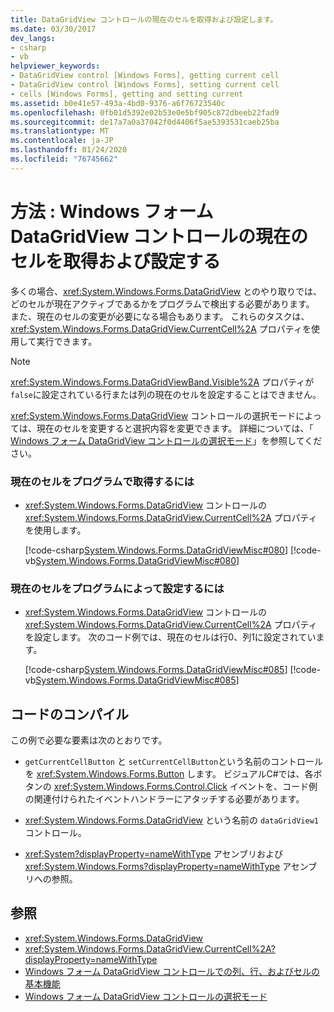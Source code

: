 ```yaml
---
title: DataGridView コントロールの現在のセルを取得および設定します。
ms.date: 03/30/2017
dev_langs:
- csharp
- vb
helpviewer_keywords:
- DataGridView control [Windows Forms], getting current cell
- DataGridView control [Windows Forms], setting current cell
- cells [Windows Forms], getting and setting current
ms.assetid: b0e41e57-493a-4bd0-9376-a6f76723540c
ms.openlocfilehash: 0fb01d5392e02b53e0e5bf905c872dbeeb22fad9
ms.sourcegitcommit: de17a7a0a37042f0d4406f5ae5393531caeb25ba
ms.translationtype: MT
ms.contentlocale: ja-JP
ms.lasthandoff: 01/24/2020
ms.locfileid: "76745662"
---
```

# <a name="how-to-get-and-set-the-current-cell-in-the-windows-forms-datagridview-control"></a>方法 : Windows フォーム DataGridView コントロールの現在のセルを取得および設定する
多くの場合、<xref:System.Windows.Forms.DataGridView> とのやり取りでは、どのセルが現在アクティブであるかをプログラムで検出する必要があります。 また、現在のセルの変更が必要になる場合もあります。 これらのタスクは、<xref:System.Windows.Forms.DataGridView.CurrentCell%2A> プロパティを使用して実行できます。  
  
> [!NOTE]
> <xref:System.Windows.Forms.DataGridViewBand.Visible%2A> プロパティが `false`に設定されている行または列の現在のセルを設定することはできません。  
  
 <xref:System.Windows.Forms.DataGridView> コントロールの選択モードによっては、現在のセルを変更すると選択内容を変更できます。 詳細については、「 [Windows フォーム DataGridView コントロールの選択モード](selection-modes-in-the-windows-forms-datagridview-control.md)」を参照してください。  
  
### <a name="to-get-the-current-cell-programmatically"></a>現在のセルをプログラムで取得するには  
  
- <xref:System.Windows.Forms.DataGridView> コントロールの <xref:System.Windows.Forms.DataGridView.CurrentCell%2A> プロパティを使用します。  
  
     [!code-csharp[System.Windows.Forms.DataGridViewMisc#080](~/samples/snippets/csharp/VS_Snippets_Winforms/System.Windows.Forms.DataGridViewMisc/CS/datagridviewmisc.cs#080)]
     [!code-vb[System.Windows.Forms.DataGridViewMisc#080](~/samples/snippets/visualbasic/VS_Snippets_Winforms/System.Windows.Forms.DataGridViewMisc/VB/datagridviewmisc.vb#080)]  
  
### <a name="to-set-the-current-cell-programmatically"></a>現在のセルをプログラムによって設定するには  
  
- <xref:System.Windows.Forms.DataGridView> コントロールの <xref:System.Windows.Forms.DataGridView.CurrentCell%2A> プロパティを設定します。 次のコード例では、現在のセルは行0、列1に設定されています。  
  
     [!code-csharp[System.Windows.Forms.DataGridViewMisc#085](~/samples/snippets/csharp/VS_Snippets_Winforms/System.Windows.Forms.DataGridViewMisc/CS/datagridviewmisc.cs#085)]
     [!code-vb[System.Windows.Forms.DataGridViewMisc#085](~/samples/snippets/visualbasic/VS_Snippets_Winforms/System.Windows.Forms.DataGridViewMisc/VB/datagridviewmisc.vb#085)]  
  
## <a name="compiling-the-code"></a>コードのコンパイル  
 この例で必要な要素は次のとおりです。  
  
- `getCurrentCellButton` と `setCurrentCellButton`という名前のコントロールを <xref:System.Windows.Forms.Button> します。 ビジュアルC#では、各ボタンの <xref:System.Windows.Forms.Control.Click> イベントを、コード例の関連付けられたイベントハンドラーにアタッチする必要があります。  
  
- <xref:System.Windows.Forms.DataGridView> という名前の `dataGridView1` コントロール。  
  
- <xref:System?displayProperty=nameWithType> アセンブリおよび <xref:System.Windows.Forms?displayProperty=nameWithType> アセンブリへの参照。  
  
## <a name="see-also"></a>参照

- <xref:System.Windows.Forms.DataGridView>
- <xref:System.Windows.Forms.DataGridView.CurrentCell%2A?displayProperty=nameWithType>
- [Windows フォーム DataGridView コントロールでの列、行、およびセルの基本機能](basic-column-row-and-cell-features-wf-datagridview-control.md)
- [Windows フォーム DataGridView コントロールの選択モード](selection-modes-in-the-windows-forms-datagridview-control.md)
